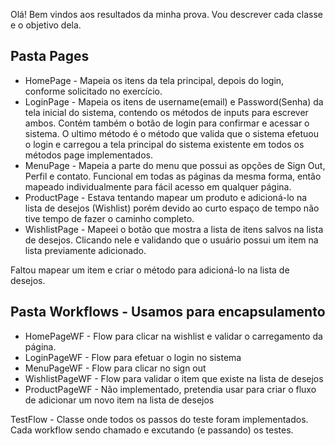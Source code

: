 Olá! Bem vindos aos resultados da minha prova. Vou descrever cada classe e o objetivo dela.

## Pasta Pages
* HomePage - Mapeia os itens da tela principal, depois do login, conforme solicitado no exercício.
* LoginPage - Mapeia os itens de username(email) e Password(Senha) da tela inicial do sistema, contendo os métodos de inputs para escrever ambos. Contém também o botão de login para confirmar e acessar o sistema. O ultimo método é o método que valida que o sistema efetuou o login e carregou a tela principal do sistema existente em todos os métodos page implementados.
* MenuPage - Mapeia a parte do menu que possui as opções de Sign Out, Perfil e contato. Funcional em todas as páginas da mesma forma, então mapeado individualmente para fácil acesso em qualquer página.
* ProductPage - Estava tentando mapear um produto e adicioná-lo na lista de desejos (Wishlist) porém devido ao curto espaço de tempo não tive tempo de fazer o caminho completo.
* WishlistPage - Mapeei o botão que mostra a lista de itens salvos na lista de desejos. Clicando nele e validando que o usuário possui um item na lista previamente adicionado.

Faltou mapear um item e criar o método para adicioná-lo na lista de desejos.

## Pasta Workflows - Usamos para encapsulamento
* HomePageWF - Flow para clicar na wishlist e validar o carregamento da página.
* LoginPageWF - Flow para efetuar o login no sistema
* MenuPageWF - Flow para clicar no sign out
* WishlistPageWF - Flow para validar o item que existe na lista de desejos
* ProductPageWF - Não implementado, pretendia usar para criar o fluxo de adicionar um novo item na lista de desejos

TestFlow - Classe onde todos os passos do teste foram implementados. Cada workflow sendo chamado e excutando (e passando) os testes.
